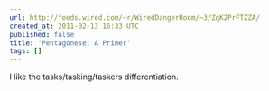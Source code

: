 ```yaml
---
url: http://feeds.wired.com/~r/WiredDangerRoom/~3/ZqK2PrFTZZA/
created_at: 2011-02-13 16:33 UTC
published: false
title: 'Pentagonese: A Primer'
tags: []
---
```


I like the tasks/tasking/taskers differentiation.
